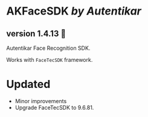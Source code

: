# AKFaceSDK *by Autentikar*
## version 1.4.13 :rocket:

Autentikar Face Recognition SDK. 

Works with `FaceTecSDK` framework.

# Updated
* Minor improvements
* Upgrade FaceTecSDK to 9.6.81.
